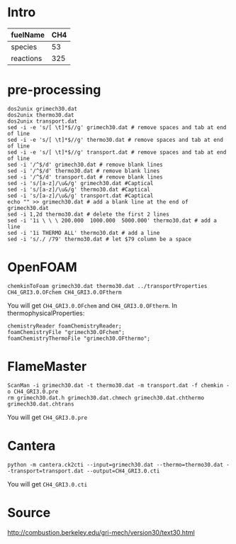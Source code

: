 # Intro
| fuelName      | CH4 |
| --------------------          | ------------------------------------------------- |
| species       | 53       |
| reactions     | 325        |

# pre-processing
```
dos2unix grimech30.dat
dos2unix thermo30.dat
dos2unix transport.dat
sed -i -e 's/[ \t]*$//g' grimech30.dat # remove spaces and tab at end of line
sed -i -e 's/[ \t]*$//g' thermo30.dat # remove spaces and tab at end of line
sed -i -e 's/[ \t]*$//g' transport.dat # remove spaces and tab at end of line
sed -i '/^$/d' grimech30.dat # remove blank lines
sed -i '/^$/d' thermo30.dat # remove blank lines
sed -i '/^$/d' transport.dat # remove blank lines
sed -i 's/[a-z]/\u&/g' grimech30.dat #Captical
sed -i 's/[a-z]/\u&/g' thermo30.dat #Captical
sed -i 's/[a-z]/\u&/g' transport.dat #Captical
echo "" >> grimech30.dat # add a blank line at the end of grimech30.dat
sed -i 1,2d thermo30.dat # delete the first 2 lines
sed -i '1i \ \ \ 200.000  1000.000  5000.000' thermo30.dat # add a line
sed -i '1i THERMO ALL' thermo30.dat # add a line
sed -i 's/./ /79' thermo30.dat # let $79 column be a space
```



# OpenFOAM
```
chemkinToFoam grimech30.dat thermo30.dat ../transportProperties CH4_GRI3.0.OFchem CH4_GRI3.0.OFtherm
```
You will get `CH4_GRI3.0.OFchem` and `CH4_GRI3.0.OFtherm`.
In thermophysicalProperties:
```
chemistryReader foamChemistryReader;
foamChemistryFile "grimech30.OFchem";
foamChemistryThermoFile "grimech30.OFthermo";
```

# FlameMaster
```
ScanMan -i grimech30.dat -t thermo30.dat -m transport.dat -f chemkin -o CH4_GRI3.0.pre
rm grimech30.dat.h grimech30.dat.chmech grimech30.dat.chthermo grimech30.dat.chtrans
```
You will get `CH4_GRI3.0.pre`

# Cantera
```
python -m cantera.ck2cti --input=grimech30.dat --thermo=thermo30.dat --transport=transport.dat --output=CH4_GRI3.0.cti
```
You will get `CH4_GRI3.0.cti`

# Source

http://combustion.berkeley.edu/gri-mech/version30/text30.html